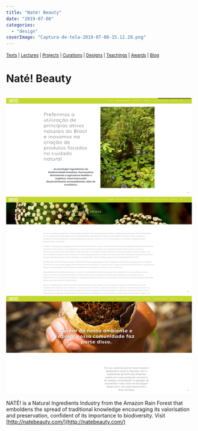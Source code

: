 ```yaml
---
title: "Naté! Beauty"
date: "2019-07-08"
categories: 
  - "design"
coverImage: "Captura-de-tela-2019-07-08-15.12.28.png"
---
```


<small>[Texts](../texts.html) | [Lectures](../lectures.html) | [Projects](../projects.html) | [Curations](../curation.html) | [Designs](../designs.html) | [Teachings](../teachings.html) | [Awards](../awards.html) | <a href="https://readruiz.medium.com/" target="_blank">Blog</a></small>

# Naté! Beauty

<img src="images/Captura-de-tela-2019-07-08-15.12.28.png" alt="" />
    
<img src="images/Captura-de-tela-2019-07-08-15.14.00.png" alt="" />
    
<img src="images/Captura-de-tela-2019-07-08-15.14.48.png" alt="" />
    
<img src="images/Captura-de-tela-2019-07-08-15.13.48.png" alt="" />
    

NATÉ! is a Natural Ingredients Industry from the Amazon Rain Forest that emboldens the spread of traditional knowledge encouraging its valorisation and preservation, confident of its importance to biodiversity. Visit [http://natebeauty.com/](http://natebeauty.com/)
